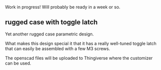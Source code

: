 Work in progress! Will probably be ready in a week or so.

## rugged case with toggle latch
Yet another rugged case parametric design.

What makes this design special it that it has a really well-tuned toggle latch that can easily be assembled with a few M3 screws.

The openscad files will be uploaded to Thingiverse where the customizer can be used.
